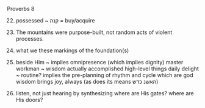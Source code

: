 Proverbs 8


22) possessed ~ קנה = buy/acquire


25) The mountains were purpose-built, not random acts of violent processes.


29) what we these markings of the foundation(s)

30) beside Him ~ implies omnipresence (which implies dignity)
  master workman ~ wisdom actually accomplished high-level things
  daily delight ~ routine?  implies the pre-planning of rhythm and cycle which are god
  wisdom brings joy, always (as does its means האשנ כדש)


34) listen, not just hearing by synthesizing
  where are His gates?
  where are His doors?
